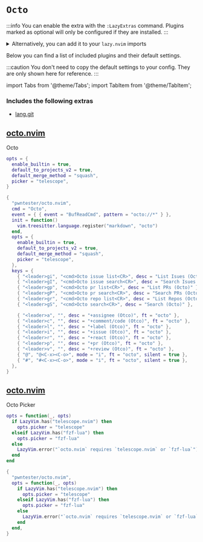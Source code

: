 # `Octo`

<!-- plugins:start -->

:::info
You can enable the extra with the `:LazyExtras` command.
Plugins marked as optional will only be configured if they are installed.
:::

<details>
<summary>Alternatively, you can add it to your <code>lazy.nvim</code> imports</summary>

```lua title="lua/config/lazy.lua" {4}
require("lazy").setup({
  spec = {
    { "LazyVim/LazyVim", import = "lazyvim.plugins" },
    { import = "lazyvim.plugins.extras.util.octo" },
    { import = "plugins" },
  },
})
```

</details>

Below you can find a list of included plugins and their default settings.

:::caution
You don't need to copy the default settings to your config.
They are only shown here for reference.
:::

import Tabs from '@theme/Tabs';
import TabItem from '@theme/TabItem';

### Includes the following extras

- [lang.git](/extras/lang/git)

## [octo.nvim](https://github.com/pwntester/octo.nvim)

 Octo


<Tabs>

<TabItem value="opts" label="Options">

```lua
opts = {
  enable_builtin = true,
  default_to_projects_v2 = true,
  default_merge_method = "squash",
  picker = "telescope",
}
```

</TabItem>


<TabItem value="code" label="Full Spec">

```lua
{
  "pwntester/octo.nvim",
  cmd = "Octo",
  event = { { event = "BufReadCmd", pattern = "octo://*" } },
  init = function()
    vim.treesitter.language.register("markdown", "octo")
  end,
  opts = {
    enable_builtin = true,
    default_to_projects_v2 = true,
    default_merge_method = "squash",
    picker = "telescope",
  },
  keys = {
    { "<leader>gi", "<cmd>Octo issue list<CR>", desc = "List Isues (Octo)" },
    { "<leader>gI", "<cmd>Octo issue search<CR>", desc = "Search Isues (Octo)" },
    { "<leader>gp", "<cmd>Octo pr list<CR>", desc = "List PRs (Octo)" },
    { "<leader>gP", "<cmd>Octo pr search<CR>", desc = "Search PRs (Octo)" },
    { "<leader>gr", "<cmd>Octo repo list<CR>", desc = "List Repos (Octo)" },
    { "<leader>gS", "<cmd>Octo search<CR>", desc = "Search (Octo)" },

    { "<leader>a", "", desc = "+assignee (Otco)", ft = "octo" },
    { "<leader>c", "", desc = "+comment/code (Otco)", ft = "octo" },
    { "<leader>l", "", desc = "+label (Otco)", ft = "octo" },
    { "<leader>i", "", desc = "+issue (Otco)", ft = "octo" },
    { "<leader>r", "", desc = "+react (Otco)", ft = "octo" },
    { "<leader>p", "", desc = "+pr (Otco)", ft = "octo" },
    { "<leader>v", "", desc = "+review (Otco)", ft = "octo" },
    { "@", "@<C-x><C-o>", mode = "i", ft = "octo", silent = true },
    { "#", "#<C-x><C-o>", mode = "i", ft = "octo", silent = true },
  },
}
```

</TabItem>

</Tabs>

## [octo.nvim](https://github.com/pwntester/octo.nvim)

 Octo Picker


<Tabs>

<TabItem value="opts" label="Options">

```lua
opts = function(_, opts)
  if LazyVim.has("telescope.nvim") then
    opts.picker = "telescope"
  elseif LazyVim.has("fzf-lua") then
    opts.picker = "fzf-lua"
  else
    LazyVim.error("`octo.nvim` requires `telescope.nvim` or `fzf-lua`")
  end
end
```

</TabItem>


<TabItem value="code" label="Full Spec">

```lua
{
  "pwntester/octo.nvim",
  opts = function(_, opts)
    if LazyVim.has("telescope.nvim") then
      opts.picker = "telescope"
    elseif LazyVim.has("fzf-lua") then
      opts.picker = "fzf-lua"
    else
      LazyVim.error("`octo.nvim` requires `telescope.nvim` or `fzf-lua`")
    end
  end,
}
```

</TabItem>

</Tabs>

<!-- plugins:end -->
